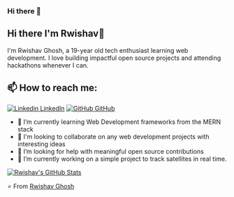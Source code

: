 ### Hi there 👋

## Hi there I'm Rwishav👋
I'm Rwishav Ghosh, a 19-year old tech enthusiast learning web development. I love building impactful open source projects and attending hackathons whenever I can.<br>
## 📫 How to reach me: 
[![Linkedin](https://i.stack.imgur.com/gVE0j.png) LinkedIn](https://www.linkedin.com/in/rwishav/) [![GitHub](https://i.stack.imgur.com/tskMh.png) GitHub](https://github.com/rwishavg)

- 🌱 I’m currently learning Web Development frameworks from the MERN stack
- 👯 I'm looking to collaborate on any web development projects with interesting ideas
- 🤔 I’m looking for help with meaningful open source contributions
- 🔭 I’m currently working on a simple project to track satellites in real time.

[![Rwishav's GitHub Stats](https://github-readme-stats.vercel.app/api/?username=rwishavg&count_private=true&theme=tokyonight&showicons=true)]()


⭐️ From [Rwishav Ghosh](https://github.com/rwishavg)
